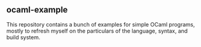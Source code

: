 ocaml-example
-------------

This repository contains a bunch of examples for simple OCaml programs, mostly
to refresh myself on the particulars of the language, syntax, and build system.

